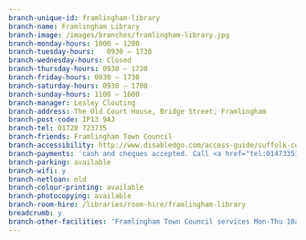 ```yaml
---
branch-unique-id: framlingham-library
branch-name: Framlingham Library
branch-image: /images/branches/framlingham-library.jpg
branch-monday-hours: 1000 – 1200
branch-tuesday-hours:	0930 – 1730
branch-wednesday-hours: Closed
branch-thursday-hours: 0930 – 1730
branch-friday-hours: 0930 – 1730
branch-saturday-hours: 0930 – 1700
branch-sunday-hours: 1100 – 1600
branch-manager: Lesley Clouting
branch-address: The Old Court House, Bridge Street, Framlingham
branch-post-code: IP13 9AJ
branch-tel: 01728 723735
branch-friends: Framlingham Town Council
branch-accessibility: http://www.disabledgo.com/access-guide/suffolk-county-council/framlingham-library-2
branch-payments: 'cash and cheques accepted. Call <a href="tel:01473351249">01473 351249</a> for card payments.'
branch-parking: available
branch-wifi: y
branch-netloan: old
branch-colour-printing: available
branch-photocopying: available
branch-room-hire: /libraries/room-hire/framlingham-library
breadcrumb: y
branch-other-facilities: 'Framlingham Town Council services Mon-Thu 10am-4pm and at other times by arrangement. See the <a class="blue" href="http://www.framlingham.com/council.php">Framlingham Town Council website</a>.'
---
```


